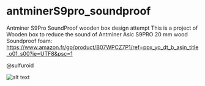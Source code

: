 # antminerS9pro_soundproof
Antminer S9Pro SoundProof wooden box design attempt 
This is a project of Wooden box to reduce the sound of Antminer Asic S9PRO 
20 mm wood 
Soundproof foam: https://www.amazon.fr/gp/product/B07WPCZ7P1/ref=ppx_yo_dt_b_asin_title_o01_s00?ie=UTF8&psc=1

@sulfuroid

![alt text](http://url/to/img.png)

